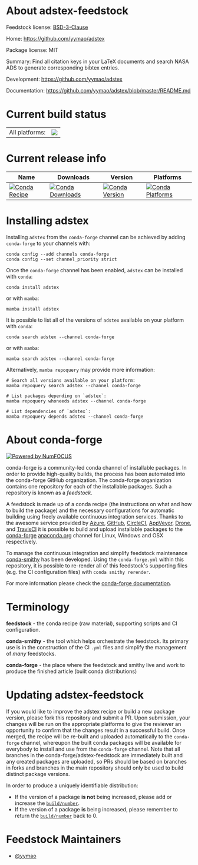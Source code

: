 About adstex-feedstock
======================

Feedstock license: [BSD-3-Clause](https://github.com/conda-forge/adstex-feedstock/blob/main/LICENSE.txt)

Home: https://github.com/yymao/adstex

Package license: MIT

Summary: Find all citation keys in your LaTeX documents and search NASA ADS to generate corresponding bibtex entries.

Development: https://github.com/yymao/adstex

Documentation: https://github.com/yymao/adstex/blob/master/README.md

Current build status
====================


<table><tr><td>All platforms:</td>
    <td>
      <a href="https://dev.azure.com/conda-forge/feedstock-builds/_build/latest?definitionId=11268&branchName=main">
        <img src="https://dev.azure.com/conda-forge/feedstock-builds/_apis/build/status/adstex-feedstock?branchName=main">
      </a>
    </td>
  </tr>
</table>

Current release info
====================

| Name | Downloads | Version | Platforms |
| --- | --- | --- | --- |
| [![Conda Recipe](https://img.shields.io/badge/recipe-adstex-green.svg)](https://anaconda.org/conda-forge/adstex) | [![Conda Downloads](https://img.shields.io/conda/dn/conda-forge/adstex.svg)](https://anaconda.org/conda-forge/adstex) | [![Conda Version](https://img.shields.io/conda/vn/conda-forge/adstex.svg)](https://anaconda.org/conda-forge/adstex) | [![Conda Platforms](https://img.shields.io/conda/pn/conda-forge/adstex.svg)](https://anaconda.org/conda-forge/adstex) |

Installing adstex
=================

Installing `adstex` from the `conda-forge` channel can be achieved by adding `conda-forge` to your channels with:

```
conda config --add channels conda-forge
conda config --set channel_priority strict
```

Once the `conda-forge` channel has been enabled, `adstex` can be installed with `conda`:

```
conda install adstex
```

or with `mamba`:

```
mamba install adstex
```

It is possible to list all of the versions of `adstex` available on your platform with `conda`:

```
conda search adstex --channel conda-forge
```

or with `mamba`:

```
mamba search adstex --channel conda-forge
```

Alternatively, `mamba repoquery` may provide more information:

```
# Search all versions available on your platform:
mamba repoquery search adstex --channel conda-forge

# List packages depending on `adstex`:
mamba repoquery whoneeds adstex --channel conda-forge

# List dependencies of `adstex`:
mamba repoquery depends adstex --channel conda-forge
```


About conda-forge
=================

[![Powered by
NumFOCUS](https://img.shields.io/badge/powered%20by-NumFOCUS-orange.svg?style=flat&colorA=E1523D&colorB=007D8A)](https://numfocus.org)

conda-forge is a community-led conda channel of installable packages.
In order to provide high-quality builds, the process has been automated into the
conda-forge GitHub organization. The conda-forge organization contains one repository
for each of the installable packages. Such a repository is known as a *feedstock*.

A feedstock is made up of a conda recipe (the instructions on what and how to build
the package) and the necessary configurations for automatic building using freely
available continuous integration services. Thanks to the awesome service provided by
[Azure](https://azure.microsoft.com/en-us/services/devops/), [GitHub](https://github.com/),
[CircleCI](https://circleci.com/), [AppVeyor](https://www.appveyor.com/),
[Drone](https://cloud.drone.io/welcome), and [TravisCI](https://travis-ci.com/)
it is possible to build and upload installable packages to the
[conda-forge](https://anaconda.org/conda-forge) [anaconda.org](https://anaconda.org/)
channel for Linux, Windows and OSX respectively.

To manage the continuous integration and simplify feedstock maintenance
[conda-smithy](https://github.com/conda-forge/conda-smithy) has been developed.
Using the ``conda-forge.yml`` within this repository, it is possible to re-render all of
this feedstock's supporting files (e.g. the CI configuration files) with ``conda smithy rerender``.

For more information please check the [conda-forge documentation](https://conda-forge.org/docs/).

Terminology
===========

**feedstock** - the conda recipe (raw material), supporting scripts and CI configuration.

**conda-smithy** - the tool which helps orchestrate the feedstock.
                   Its primary use is in the construction of the CI ``.yml`` files
                   and simplify the management of *many* feedstocks.

**conda-forge** - the place where the feedstock and smithy live and work to
                  produce the finished article (built conda distributions)


Updating adstex-feedstock
=========================

If you would like to improve the adstex recipe or build a new
package version, please fork this repository and submit a PR. Upon submission,
your changes will be run on the appropriate platforms to give the reviewer an
opportunity to confirm that the changes result in a successful build. Once
merged, the recipe will be re-built and uploaded automatically to the
`conda-forge` channel, whereupon the built conda packages will be available for
everybody to install and use from the `conda-forge` channel.
Note that all branches in the conda-forge/adstex-feedstock are
immediately built and any created packages are uploaded, so PRs should be based
on branches in forks and branches in the main repository should only be used to
build distinct package versions.

In order to produce a uniquely identifiable distribution:
 * If the version of a package **is not** being increased, please add or increase
   the [``build/number``](https://docs.conda.io/projects/conda-build/en/latest/resources/define-metadata.html#build-number-and-string).
 * If the version of a package **is** being increased, please remember to return
   the [``build/number``](https://docs.conda.io/projects/conda-build/en/latest/resources/define-metadata.html#build-number-and-string)
   back to 0.

Feedstock Maintainers
=====================

* [@yymao](https://github.com/yymao/)

